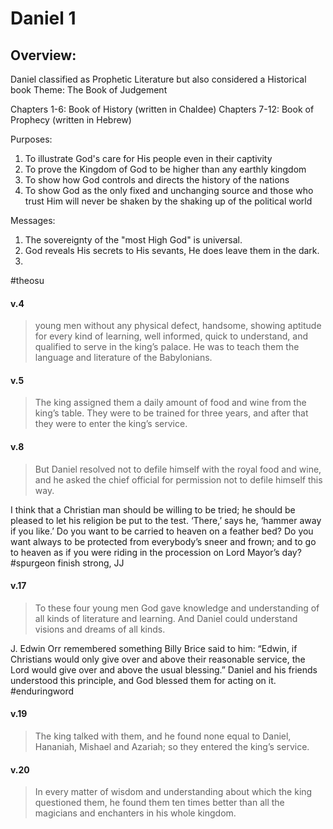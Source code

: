 # Daniel 1

## Overview:

Daniel classified as Prophetic Literature but also considered a Historical book
Theme: The Book of Judgement

Chapters 1-6: Book of History (written in Chaldee)
Chapters 7-12: Book of Prophecy (written in Hebrew)

Purposes:
1. To illustrate God's care for His people even in their captivity
2. To prove the Kingdom of God to be higher than any earthly kingdom
3. To show how God controls and directs the history of the nations
4. To show God as the only fixed and unchanging source and those who trust Him will never be shaken by the shaking up of the political world

Messages:
1. The sovereignty of the "most High God" is universal.
2. God reveals His secrets to His sevants, He does leave them in the dark.
3. 

#theosu 

#### v.4
>young men without any physical defect, handsome, showing aptitude for every kind of learning, well informed, quick to understand, and qualified to serve in the king’s palace. He was to teach them the language and literature of the Babylonians.

#### v.5
>The king assigned them a daily amount of food and wine from the king’s table. They were to be trained for three years, and after that they were to enter the king’s service.

#### v.8
>But Daniel resolved not to defile himself with the royal food and wine, and he asked the chief official for permission not to defile himself this way.

I think that a Christian man should be willing to be tried; he should be pleased to let his religion be put to the test. ‘There,’ says he, ‘hammer away if you like.’ Do you want to be carried to heaven on a feather bed? Do you want always to be protected from everybody’s sneer and frown; and to go to heaven as if you were riding in the procession on Lord Mayor’s day?
#spurgeon finish strong, JJ

#### v.17
>To these four young men God gave knowledge and understanding of all kinds of literature and learning. And Daniel could understand visions and dreams of all kinds.

J. Edwin Orr remembered something Billy Brice said to him: “Edwin, if Christians would only give over and above their reasonable service, the Lord would give over and above the usual blessing.” Daniel and his friends understood this principle, and God blessed them for acting on it.
#enduringword 

#### v.19
>The king talked with them, and he found none equal to Daniel, Hananiah, Mishael and Azariah; so they entered the king’s service.

#### v.20
>In every matter of wisdom and understanding about which the king questioned them, he found them ten times better than all the magicians and enchanters in his whole kingdom.



